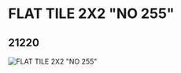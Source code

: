 # FLAT TILE 2X2 "NO 255"
## 21220
![FLAT TILE 2X2 "NO 255"](https://lc-www-live-s.legocdn.com/media/bricks/5/2/6115167.jpg)